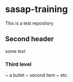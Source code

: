 # sasap-training
This is a test repository
## Second header
some text

### Third level

~ a bullet
~ second item
~ etc.

